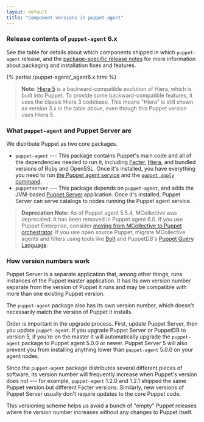 ```yaml
---
layout: default
title: "Component versions in puppet-agent"
---
```


[Facter]: {{facter}}/
[Hiera]: {{hiera}}/
[agent]: ./services_agent_unix.html
[apply]: ./services_apply.html
[Puppet Server]: {{puppetserver}}/
[release notes]: ./release_notes_agent.html

### Release contents of `puppet-agent` 6.x

See the table for details about which components shipped in which `puppet-agent` release, and the [package-specific release notes][release notes] for more information about packaging and installation fixes and features.

{% partial /puppet-agent/_agent6.x.html %}

> **Note:** [Hiera 5](./hiera_intro.html) is a backward-compatible evolution of Hiera, which is built into Puppet. To provide some backward-compatible features, it uses the classic Hiera 3 codebase. This means "Hiera" is still shown as version 3.x in the table above, even though this Puppet version uses Hiera 5.

### What `puppet-agent` and Puppet Server are

We distribute Puppet as two core packages.

-   `puppet-agent` --- This package contains Puppet's main code and all of the dependencies needed to run it, including [Facter][], [Hiera][], and bundled versions of Ruby and OpenSSL. Once it's installed, you have everything you need to run [the Puppet agent service][agent] and the [`puppet apply` command][apply].
-   `puppetserver` --- This package depends on `puppet-agent`, and adds the JVM-based [Puppet Server][] application. Once it's installed, Puppet Server can serve catalogs to nodes running the Puppet agent service.

> **Deprecation Note:** As of Puppet agent 5.5.4, MCollective was deprecated. It has been removed in Puppet agent 6.0. If you use Puppet Enterprise, consider [moving from MCollective to Puppet orchestrator](/docs/pe/2018.1/migrating_from_mcollective_to_orchestrator.html). If you use open source Puppet, migrate MCollective agents and filters using tools like [Bolt](/docs/bolt/) and PuppetDB's [Puppet Query Language](/docs/puppetdb/).

### How version numbers work

Puppet Server is a separate application that, among other things, runs instances of the Puppet master application. It has its own version number separate from the version of Puppet it runs and may be compatible with more than one existing Puppet version.

The `puppet-agent` package also has its own version number, which doesn't necessarily match the version of Puppet it installs.

Order is important in the upgrade process. First, update Puppet Server, then you update `puppet-agent`. If you upgrade Puppet Server or PuppetDB to version 5, if you're on the master it will automatically upgrade the `puppet-agent` package to Puppet agent 5.0.0 or newer. Puppet Server 5 will also prevent you from installing anything lower than `puppet-agent` 5.0.0 on your agent nodes.

Since the `puppet-agent` package distributes several different pieces of software, its version number will frequently increase when Puppet's version does not --- for example, `puppet-agent` 1.2.0 and 1.2.1 shipped the same Puppet version but different Facter versions. Similarly, new versions of Puppet Server usually don't require updates to the core Puppet code.

This versioning scheme helps us avoid a bunch of "empty" Puppet releases where the version number increases without any changes to Puppet itself.
